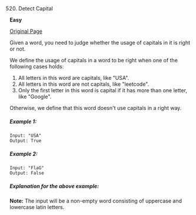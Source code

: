 520. Detect Capital

**Easy**

[Original Page](https://leetcode.com/problems/detect-capital/)

Given a word, you need to judge whether the usage of capitals in it is right or not.

We define the usage of capitals in a word to be right when one of the following cases holds:

1. All letters in this word are capitals, like "USA".
2. All letters in this word are not capitals, like "leetcode".
3. Only the first letter in this word is capital if it has more than one letter, like "Google".

Otherwise, we define that this word doesn't use capitals in a right way.
##### Example 1:
```
Input: "USA"
Output: True
```
##### Example 2:
```
Input: "FlaG"
Output: False
```
##### Explanation for the above example:
**Note:** The input will be a non-empty word consisting of uppercase and lowercase latin letters.
